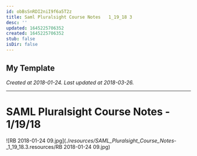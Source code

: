 ```yaml
---
id: obBsSnRDI2niI9f6a5T2z
title: Saml Pluralsight Course Notes   1_19_18 3
desc: ''
updated: 1645225706352
created: 1645225706352
stub: false
isDir: false
---
```

My Template
---

_Created at 2018-01-24._
_Last updated at 2018-03-26._




---

# SAML Pluralsight Course Notes - 1/19/18


![RB 2018-01-24 09.jpg](./_resources/SAML_Pluralsight_Course_Notes_-_1_19_18.3.resources/RB 2018-01-24 09.jpg)

